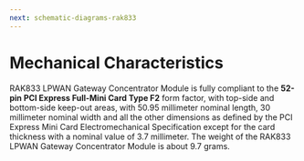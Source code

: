 ```yaml
---
next: schematic-diagrams-rak833
---
```


# Mechanical Characteristics

RAK833 LPWAN Gateway Concentrator Module is fully compliant to the **52-pin PCI Express Full-Mini Card Type F2** form factor, with top-side and bottom-side keep-out areas, with 50.95 millimeter nominal length, 30 millimeter nominal width and all the other dimensions as defined by the PCI Express Mini Card Electromechanical Specification except for the card thickness with a nominal value of 3.7 millimeter. The weight of the RAK833 LPWAN Gateway Concentrator Module is about 9.7 grams.

<rk-img
  src="/assets/images/datasheet/rak833/rak833-lpwan-gateway-concentrator-module-mechanical-characteristics.png"
  width="100%"
  figure-number="1"
  caption="RAK833 LPWAN Gateway Concentrator Module Mechanical Characteristics"
/>